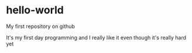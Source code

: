 # hello-world
My first repository on github

It's my first day programming and I really like it even though it's really hard yet
